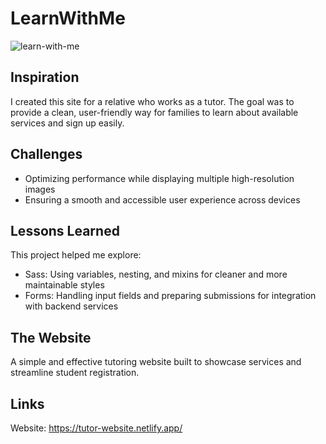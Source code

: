 # LearnWithMe

![learn-with-me](https://github.com/user-attachments/assets/9a4ad7a9-6239-412a-b89e-2d175e829fd3)

## Inspiration

I created this site for a relative who works as a tutor. The goal was to provide a clean, user-friendly way for families to learn about available services and sign up easily.

## Challenges

- Optimizing performance while displaying multiple high-resolution images
- Ensuring a smooth and accessible user experience across devices

## Lessons Learned

This project helped me explore:

- Sass: Using variables, nesting, and mixins for cleaner and more maintainable styles
- Forms: Handling input fields and preparing submissions for integration with backend services

## The Website

A simple and effective tutoring website built to showcase services and streamline student registration.

## Links

Website: https://tutor-website.netlify.app/
